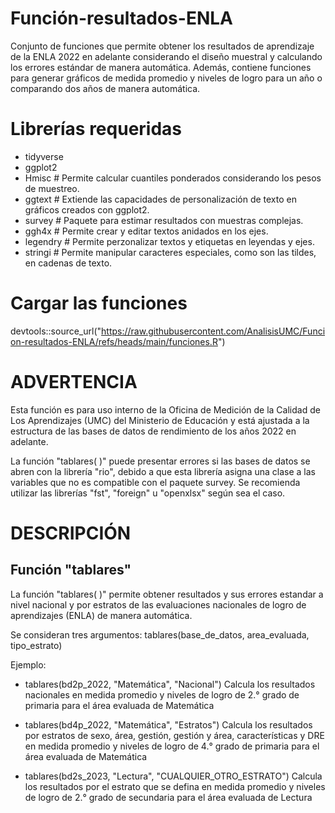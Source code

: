 # Función-resultados-ENLA
Conjunto de funciones que permite obtener los resultados de aprendizaje de la ENLA 2022 en adelante considerando el diseño muestral y calculando los errores estándar de manera automática. Además, contiene funciones para generar gráficos de medida promedio y niveles de logro para un año o comparando dos años de manera automática.

# Librerías requeridas

- tidyverse
- ggplot2
- Hmisc # Permite calcular cuantiles ponderados considerando los pesos de muestreo.
- ggtext # Extiende las capacidades de personalización de texto en gráficos creados con ggplot2.
- survey # Paquete para estimar resultados con muestras complejas.
- ggh4x # Permite crear y editar textos anidados en los ejes.
- legendry # Permite perzonalizar textos y etiquetas en leyendas y ejes.
- stringi # Permite manipular caracteres especiales, como son las tildes, en cadenas de texto.

# Cargar las funciones

devtools::source_url("https://raw.githubusercontent.com/AnalisisUMC/Funcion-resultados-ENLA/refs/heads/main/funciones.R")

# ADVERTENCIA

Esta función es para uso interno de la Oficina de Medición de la Calidad de Los Aprendizajes (UMC) del Ministerio de Educación y está ajustada a la estructura de las bases de datos de rendimiento de los años 2022 en adelante.

La función "tablares( )" puede presentar errores si las bases de datos se abren con la librería "rio", debido a que esta librería asigna una clase a las variables que no es compatible con el paquete survey. Se recomienda utilizar las librerías "fst", "foreign" u "openxlsx" según sea el caso.

# DESCRIPCIÓN

## Función "tablares"
La función "tablares( )" permite obtener resultados y sus errores estandar a nivel nacional y por estratos de las evaluaciones nacionales de logro de aprendizajes (ENLA) de manera automática.

Se consideran tres argumentos: tablares(base_de_datos, area_evaluada, tipo_estrato)

Ejemplo:

- tablares(bd2p_2022, "Matemática", "Nacional")  Calcula los resultados nacionales en medida promedio y niveles de logro de 2.° grado de primaria para el área evaluada de Matemática 

- tablares(bd4p_2022, "Matemática", "Estratos")  Calcula los resultados por estratos de sexo, área, gestión, gestión y área, características y DRE en medida promedio y niveles de logro de 4.° grado de primaria para el área evaluada de Matemática 

- tablares(bd2s_2023, "Lectura", "CUALQUIER_OTRO_ESTRATO")  Calcula los resultados por el estrato que se defina en medida promedio y niveles de logro de 2.° grado de secundaria para el área evaluada de Lectura 
